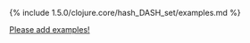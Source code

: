 {% include 1.5.0/clojure.core/hash_DASH_set/examples.md %}

[Please add examples!](https://github.com/arrdem/grimoire/edit/master/_includes/1.6.0/clojure.core/hash_DASH_set/examples.md)
